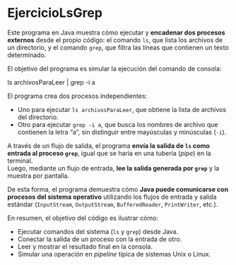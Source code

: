 # EjercicioLsGrep

Este programa en Java muestra cómo ejecutar y **encadenar dos procesos externos** desde el propio código: el comando `ls`, que lista los archivos de un directorio, y el comando `grep`, que filtra las líneas que contienen un texto determinado.

El objetivo del programa es simular la ejecución del comando de consola:

ls archivosParaLeer | grep -i a

El programa crea dos procesos independientes:
- Uno para ejecutar `ls archivosParaLeer`, que obtiene la lista de archivos del directorio.
- Otro para ejecutar `grep -i a`, que busca los nombres de archivo que contienen la letra “a”, sin distinguir entre mayúsculas y minúsculas (`-i`).

A través de un flujo de salida, el programa **envía la salida de `ls` como entrada al proceso `grep`**, igual que se haría en una tubería (*pipe*) en la terminal.  
Luego, mediante un flujo de entrada, **lee la salida generada por `grep`** y la muestra por pantalla.

De esta forma, el programa demuestra cómo **Java puede comunicarse con procesos del sistema operativo** utilizando los flujos de entrada y salida estándar (`InputStream`, `OutputStream`, `BufferedReader`, `PrintWriter`, etc.).

En resumen, el objetivo del código es ilustrar cómo:
- Ejecutar comandos del sistema (`ls` y `grep`) desde Java.  
- Conectar la salida de un proceso con la entrada de otro.  
- Leer y mostrar el resultado final en la consola.  
- Simular una operación en *pipeline* típica de sistemas Unix o Linux.
